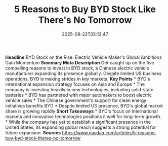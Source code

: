 ﻿---
title: "5 Reasons to Buy BYD Stock Like There's No Tomorrow"
date: "2025-08-22T05:12:47"
category: "Markets"
summary: ""
slug: "5 reasons to buy byd stock like theres no tomorrow"
source_urls:
  - "https://www.nasdaq.com/articles/5-reasons-buy-byd-stock-theres-no-tomorrow"
seo:
  title: "5 Reasons to Buy BYD Stock Like There's No Tomorrow | Hash n Hedge"
  description: ""
  keywords: ["news", "markets", "brief"]
---
**Headline** BYD Stock on the Rise: Electric Vehicle Maker's Global Ambitions Gain Momentum  **Summary Meta Description** Get caught up on the five compelling reasons to invest in BYD stock, a Chinese electric vehicle manufacturer expanding its presence globally. Despite limited US business operations, BYD is making strides in key markets.  **Key Points**  * BYD's international expansion strategy focuses on Asia and Europe * The company is investing heavily in new technologies, including solid-state batteries * BYD has partnered with major automakers to boost electric vehicle sales * The Chinese government's support for clean energy initiatives benefits BYD * Despite limited US presence, BYD's global market share is growing rapidly  **Short Takeaways**  * BYD's focus on international markets and innovative technologies positions it well for long-term growth. * While the company has yet to establish a significant presence in the United States, its expanding global reach suggests a strong potential for future expansion.  **Sources** https://www.nasdaq.com/articles/5-reasons-buy-byd-stock-theres-no-tomorrow 
